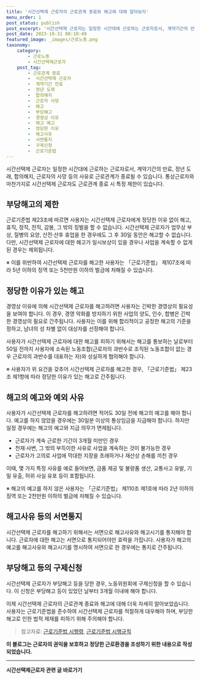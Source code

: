 ```yaml
---
title: '시간선택제 근로자의 근로관계 종료와 해고에 대해 알아보자'
menu_order: 1
post_status: publish
post_excerpt: '시간선택제 근로자는 일정한 시간대에 근로하는 근로자로서, 계약기간의 만료, 정년 도래, 합의해지, 근로자의 사망 등의 사유로 근로관계가 종료될 수 있습니다. 통상근로자와 마찬가지로 시간선택제 근로자도 근로관계 종료 시 특정 제한이 있습니다.'
post_date: 2023-10-31 08:10:49
featured_image: _images/근로노동.png
taxonomy:
    category:
        - 근로노동
        - 시간선택제근로자
    post_tag:
        - 근로관계 종료
        -  시간선택제 근로자
        -  계약기간 만료
        -  정년 도래
        -  합의해지
        -  근로자 사망
        -  해고
        -  부당해고
        -  경영상 이유
        -  해고 예고
        -  정당한 이유
        -  해고사유
        -  서면통지
        -  구제신청
        -  근로기준법
---
```




시간선택제 근로자는 일정한 시간대에 근로하는 근로자로서, 계약기간의 만료, 정년 도래, 합의해지, 근로자의 사망 등의 사유로 근로관계가 종료될 수 있습니다. 통상근로자와 마찬가지로 시간선택제 근로자도 근로관계 종료 시 특정 제한이 있습니다.

## 부당해고의 제한

근로기준법 제23조에 따르면 사용자는 시간선택제 근로자에게 정당한 이유 없이 해고, 휴직, 정직, 전직, 감봉, 그 밖의 징벌을 할 수 없습니다. 시간선택제 근로자가 업무상 부상, 질병의 요양, 산전·산후 휴업을 한 경우에도 그 후 30일 동안은 해고할 수 없습니다. 다만, 시간선택제 근로자에 대한 해고가 일시보상이 있을 경우나 사업을 계속할 수 없게 된 경우는 제외됩니다.

※ 이를 위반하여 시간선택제 근로자를 해고한 사용자는 「근로기준법」 제107조에 따라 5년 이하의 징역 또는 5천만원 이하의 벌금에 처해질 수 있습니다.

## 정당한 이유가 있는 해고

경영상 이유에 의해 시간선택제 근로자를 해고하려면 사용자는 긴박한 경영상의 필요성을 보여야 합니다. 이 경우, 경영 악화를 방지하기 위한 사업의 양도, 인수, 합병은 긴박한 경영상의 필요로 간주됩니다. 사용자는 이를 위해 합리적이고 공정한 해고의 기준을 정하고, 남녀의 성 차별 없이 대상자를 선정해야 합니다.

사용자가 시간선택제 근로자에 대한 해고를 피하기 위해서는 해고를 통보하는 날로부터 50일 전까지 사용자에 소속된 노동조합(근로자의 과반수로 조직된 노동조합이 없는 경우 근로자의 과반수를 대표하는 자)와 성실하게 협의해야 합니다.

※ 사용자가 위 요건을 갖추어 시간선택제 근로자를 해고한 경우, 「근로기준법」 제23조 제1항에 따라 정당한 이유가 있는 해고로 간주됩니다.

## 해고의 예고와 예외 사유

사용자가 시간선택제 근로자를 해고하려면 적어도 30일 전에 해고의 예고를 해야 합니다. 예고를 하지 않았을 경우에는 30일분 이상의 통상임금을 지급해야 합니다. 하지만 일정 경우에는 해고의 예고와 지급 의무가 면제됩니다.

- 근로자가 계속 근로한 기간이 3개월 미만인 경우
- 천재·사변, 그 밖의 부득이한 사유로 사업을 계속하는 것이 불가능한 경우
- 근로자가 고의로 사업에 막대한 지장을 초래하거나 재산상 손해를 끼친 경우

이때, 몇 가지 특정 사유를 예로 들어보면, 금품 제공 및 불량품 생산, 교통사고 유발, 기밀 유출, 허위 사실 유포 등이 포함됩니다.

※ 해고의 예고를 하지 않은 사용자는 「근로기준법」 제110조 제1호에 따라 2년 이하의 징역 또는 2천만원 이하의 벌금에 처해질 수 있습니다.

## 해고사유 등의 서면통지

시간선택제 근로자를 해고하기 위해서는 서면으로 해고사유와 해고시기를 통지해야 합니다. 근로자에 대한 해고는 서면으로 통지되어야만 효력을 가집니다. 사용자가 해고의 예고를 해고사유와 해고시기를 명시하여 서면으로 한 경우에는 통지로 간주됩니다.

## 부당해고 등의 구제신청

시간선택제 근로자가 부당해고 등을 당한 경우, 노동위원회에 구제신청을 할 수 있습니다. 이 신청은 부당해고 등이 있었던 날부터 3개월 이내에 해야 합니다.

이제 시간선택제 근로자의 근로관계 종료와 해고에 대해 더욱 자세히 알아보았습니다. 사용자는 근로기준법을 준수하여 시간선택제 근로자를 적절하게 대우해야 하며, 부당한 해고로 인한 법적 제재를 피하기 위해 주의해야 합니다.

> 참고자료: [근로기준법 시행령](https://www.example.com/labor-standards-act-enforcement-rules), [근로기준법 시행규칙](https://www.example.com/labor-standards-act-enforcement-regulations)

**이 블로그는 근로자의 권익을 보호하고 정당한 근로환경을 조성하기 위한 내용으로 작성되었습니다.**
<!-- wp:separator -->
<hr class="wp-block-separator has-alpha-channel-opacity"/>
<!-- /wp:separator -->

<!-- wp:group {"backgroundColor":"base","layout":{"type":"constrained"}} -->
<div class="wp-block-group has-base-background-color has-background"><!-- wp:paragraph {"align":"center","fontSize":"medium"} -->
<p class="has-text-align-center has-large-font-size"><strong>시간선택제근로자 관련 글 바로가기</strong></p>
<!-- /wp:paragraph -->


<!-- wp:latest-posts
{"categories":[{"id":10911,"count":19,"description":"","link":"https://uknowlaw.com/category/%ec%8b%9c%ea%b0%84%ec%84%a0%ed%83%9d%ec%a0%9c%ea%b7%bc%eb%a1%9c%ec%9e%90/","name":"시간선택제근로자","slug":"시간선택제근로자","taxonomy":"category","parent":0,"meta":[],"_links":{"self":[{"href":"https://uknowlaw.com/wp-json/wp/v2/categories/10911"}],"collection":[{"href":"https://uknowlaw.com/wp-json/wp/v2/categories"}],"about":[{"href":"https://uknowlaw.com/wp-json/wp/v2/taxonomies/category"}],"wp:post_type":[{"href":"https://uknowlaw.com/wp-json/wp/v2/posts?categories=10911"}],"curies":[{"name":"wp","href":"https://api.w.org/{rel}","templated":true}]}}],"postsToShow":100,"excerptLength":28,"postLayout":"grid","columns":2,"featuredImageAlign":"left","featuredImageSizeSlug":"large","fontSize":"small"} /--></div>
<!-- /wp:group -->